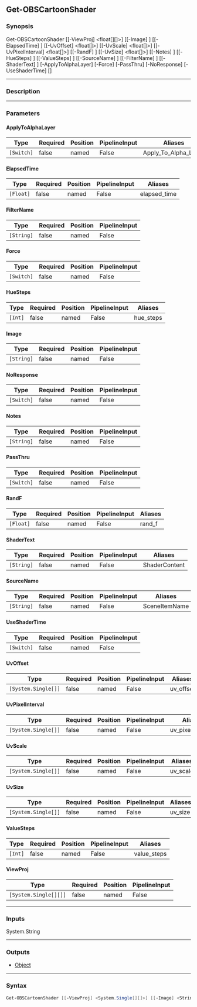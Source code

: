 Get-OBSCartoonShader
--------------------

### Synopsis
Get-OBSCartoonShader [[-ViewProj] <float[][]>] [[-Image] <string>] [[-ElapsedTime] <float>] [[-UvOffset] <float[]>] [[-UvScale] <float[]>] [[-UvPixelInterval] <float[]>] [[-RandF] <float>] [[-UvSize] <float[]>] [[-Notes] <string>] [[-HueSteps] <int>] [[-ValueSteps] <int>] [[-SourceName] <string>] [[-FilterName] <string>] [[-ShaderText] <string>] [-ApplyToAlphaLayer] [-Force] [-PassThru] [-NoResponse] [-UseShaderTime] [<CommonParameters>]

---

### Description

---

### Parameters
#### **ApplyToAlphaLayer**

|Type      |Required|Position|PipelineInput|Aliases             |
|----------|--------|--------|-------------|--------------------|
|`[Switch]`|false   |named   |False        |Apply_To_Alpha_Layer|

#### **ElapsedTime**

|Type     |Required|Position|PipelineInput|Aliases     |
|---------|--------|--------|-------------|------------|
|`[Float]`|false   |named   |False        |elapsed_time|

#### **FilterName**

|Type      |Required|Position|PipelineInput|
|----------|--------|--------|-------------|
|`[String]`|false   |named   |False        |

#### **Force**

|Type      |Required|Position|PipelineInput|
|----------|--------|--------|-------------|
|`[Switch]`|false   |named   |False        |

#### **HueSteps**

|Type   |Required|Position|PipelineInput|Aliases  |
|-------|--------|--------|-------------|---------|
|`[Int]`|false   |named   |False        |hue_steps|

#### **Image**

|Type      |Required|Position|PipelineInput|
|----------|--------|--------|-------------|
|`[String]`|false   |named   |False        |

#### **NoResponse**

|Type      |Required|Position|PipelineInput|
|----------|--------|--------|-------------|
|`[Switch]`|false   |named   |False        |

#### **Notes**

|Type      |Required|Position|PipelineInput|
|----------|--------|--------|-------------|
|`[String]`|false   |named   |False        |

#### **PassThru**

|Type      |Required|Position|PipelineInput|
|----------|--------|--------|-------------|
|`[Switch]`|false   |named   |False        |

#### **RandF**

|Type     |Required|Position|PipelineInput|Aliases|
|---------|--------|--------|-------------|-------|
|`[Float]`|false   |named   |False        |rand_f |

#### **ShaderText**

|Type      |Required|Position|PipelineInput|Aliases      |
|----------|--------|--------|-------------|-------------|
|`[String]`|false   |named   |False        |ShaderContent|

#### **SourceName**

|Type      |Required|Position|PipelineInput|Aliases      |
|----------|--------|--------|-------------|-------------|
|`[String]`|false   |named   |False        |SceneItemName|

#### **UseShaderTime**

|Type      |Required|Position|PipelineInput|
|----------|--------|--------|-------------|
|`[Switch]`|false   |named   |False        |

#### **UvOffset**

|Type               |Required|Position|PipelineInput|Aliases  |
|-------------------|--------|--------|-------------|---------|
|`[System.Single[]]`|false   |named   |False        |uv_offset|

#### **UvPixelInterval**

|Type               |Required|Position|PipelineInput|Aliases          |
|-------------------|--------|--------|-------------|-----------------|
|`[System.Single[]]`|false   |named   |False        |uv_pixel_interval|

#### **UvScale**

|Type               |Required|Position|PipelineInput|Aliases |
|-------------------|--------|--------|-------------|--------|
|`[System.Single[]]`|false   |named   |False        |uv_scale|

#### **UvSize**

|Type               |Required|Position|PipelineInput|Aliases|
|-------------------|--------|--------|-------------|-------|
|`[System.Single[]]`|false   |named   |False        |uv_size|

#### **ValueSteps**

|Type   |Required|Position|PipelineInput|Aliases    |
|-------|--------|--------|-------------|-----------|
|`[Int]`|false   |named   |False        |value_steps|

#### **ViewProj**

|Type                 |Required|Position|PipelineInput|
|---------------------|--------|--------|-------------|
|`[System.Single[][]]`|false   |named   |False        |

---

### Inputs
System.String

---

### Outputs
* [Object](https://learn.microsoft.com/en-us/dotnet/api/System.Object)

---

### Syntax
```PowerShell
Get-OBSCartoonShader [[-ViewProj] <System.Single[][]>] [[-Image] <String>] [[-ElapsedTime] <Float>] [[-UvOffset] <System.Single[]>] [[-UvScale] <System.Single[]>] [[-UvPixelInterval] <System.Single[]>] [[-RandF] <Float>] [[-UvSize] <System.Single[]>] [[-Notes] <String>] [[-HueSteps] <Int>] [[-ValueSteps] <Int>] [-ApplyToAlphaLayer <Switch>] [[-SourceName] <String>] [[-FilterName] <String>] [[-ShaderText] <String>] [-Force <Switch>] [-PassThru <Switch>] [-NoResponse <Switch>] [-UseShaderTime <Switch>] [<CommonParameters>]
```
